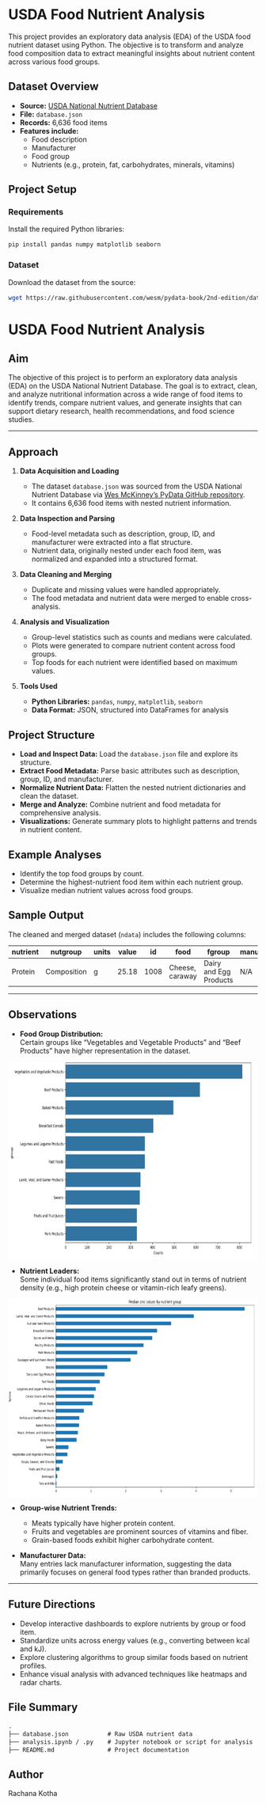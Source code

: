 # USDA Food Nutrient Analysis

This project provides an exploratory data analysis (EDA) of the USDA food nutrient dataset using Python. The objective is to transform and analyze food composition data to extract meaningful insights about nutrient content across various food groups.

## Dataset Overview

- **Source:** [USDA National Nutrient Database](https://github.com/wesm/pydata-book/tree/2nd-edition/datasets/usda_food)
- **File:** `database.json`
- **Records:** 6,636 food items
- **Features include:**
  - Food description
  - Manufacturer
  - Food group
  - Nutrients (e.g., protein, fat, carbohydrates, minerals, vitamins)

## Project Setup

### Requirements

Install the required Python libraries:

```bash
pip install pandas numpy matplotlib seaborn
```

### Dataset

Download the dataset from the source:

```bash
wget https://raw.githubusercontent.com/wesm/pydata-book/2nd-edition/datasets/usda_food/database.json
```

# USDA Food Nutrient Analysis

## Aim

The objective of this project is to perform an exploratory data analysis (EDA) on the USDA National Nutrient Database. The goal is to extract, clean, and analyze nutritional information across a wide range of food items to identify trends, compare nutrient values, and generate insights that can support dietary research, health recommendations, and food science studies.

---

## Approach

1. **Data Acquisition and Loading**  
   - The dataset `database.json` was sourced from the USDA National Nutrient Database via [Wes McKinney’s PyData GitHub repository](https://github.com/wesm/pydata-book/tree/2nd-edition/datasets/usda_food).
   - It contains 6,636 food items with nested nutrient information.

2. **Data Inspection and Parsing**  
   - Food-level metadata such as description, group, ID, and manufacturer were extracted into a flat structure.
   - Nutrient data, originally nested under each food item, was normalized and expanded into a structured format.

3. **Data Cleaning and Merging**  
   - Duplicate and missing values were handled appropriately.
   - The food metadata and nutrient data were merged to enable cross-analysis.

4. **Analysis and Visualization**  
   - Group-level statistics such as counts and medians were calculated.
   - Plots were generated to compare nutrient content across food groups.
   - Top foods for each nutrient were identified based on maximum values.

5. **Tools Used**  
   - **Python Libraries:** `pandas`, `numpy`, `matplotlib`, `seaborn`
   - **Data Format:** JSON, structured into DataFrames for analysis

## Project Structure

- **Load and Inspect Data:** Load the `database.json` file and explore its structure.
- **Extract Food Metadata:** Parse basic attributes such as description, group, ID, and manufacturer.
- **Normalize Nutrient Data:** Flatten the nested nutrient dictionaries and clean the dataset.
- **Merge and Analyze:** Combine nutrient and food metadata for comprehensive analysis.
- **Visualizations:** Generate summary plots to highlight patterns and trends in nutrient content.

## Example Analyses

- Identify the top food groups by count.
- Determine the highest-nutrient food item within each nutrient group.
- Visualize median nutrient values across food groups.

## Sample Output

The cleaned and merged dataset (`ndata`) includes the following columns:

| nutrient | nutgroup     | units | value | id   | food            | fgroup                 | manufacturer |
|----------|--------------|-------|-------|------|------------------|-------------------------|--------------|
| Protein  | Composition  | g     | 25.18 | 1008 | Cheese, caraway | Dairy and Egg Products | N/A          |

---

## Observations

- **Food Group Distribution:**  
  Certain groups like “Vegetables and Vegetable Products” and “Beef Products” have higher representation in the dataset.

<img src="/USDA-Food-nutrient-predictor/countsvsgroup.png" height="400" align="center">

- **Nutrient Leaders:**  
  Some individual food items significantly stand out in terms of nutrient density (e.g., high protein cheese or vitamin-rich leafy greens).

<img src="/USDA-Food-nutrient-predictor/medianbynutrientgroup.png" height="400" align="center">

- **Group-wise Nutrient Trends:**  
  - Meats typically have higher protein content.
  - Fruits and vegetables are prominent sources of vitamins and fiber.
  - Grain-based foods exhibit higher carbohydrate content.

- **Manufacturer Data:**  
  Many entries lack manufacturer information, suggesting the data primarily focuses on general food types rather than branded products.

---

## Future Directions

- Develop interactive dashboards to explore nutrients by group or food item.
- Standardize units across energy values (e.g., converting between kcal and kJ).
- Explore clustering algorithms to group similar foods based on nutrient profiles.
- Enhance visual analysis with advanced techniques like heatmaps and radar charts.

## File Summary

```
.
├── database.json           # Raw USDA nutrient data
├── analysis.ipynb / .py    # Jupyter notebook or script for analysis
├── README.md               # Project documentation
```

## Author
Rachana Kotha
